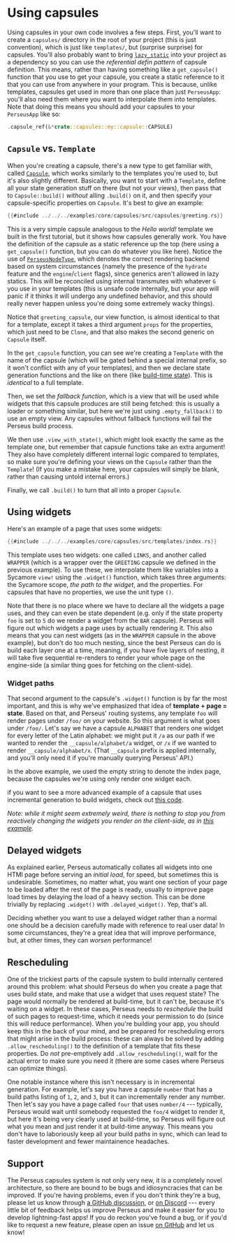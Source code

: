 # Using capsules

Using capsules in your own code involves a few steps. First, you'll want to create a `capsules/` directory in the root of your project (this is just convention), which is just like `templates/`, but (surprise surprise) for capsules. You'll also probably want to bring [`lazy_static`](https://docs.rs/lazy_static/latest/lazy_static) into your project as a dependency so you can use the *referential defin pattern* of capsule definition. This means, rather than having something like a `get_capsule()` function that you use to get your capsule, you create a static reference to it that you can use from anywhere in your program. This is because, unlike templates, capsules get used in more than one place than just `PerseusApp`: you'll also need them where you want to interpolate them into templates. Note that doing this means you should add your capsules to your `PerseusApp` like so:

```rust
.capsule_ref(&*crate::capsules::my::capsule::CAPSULE)
```

## `Capsule` vs. `Template`

When you're creating a capsule, there's a new type to get familiar with, called [`Capsule`](=prelude/struct.Capsule@perseus), which works similarly to the templates you're used to, but it's also slightly different. Basically, you want to start with a `Template`, define all your state generation stuff on there (but not your views), then pass that to `Capsule::build()` *without* alling `.build()` on it, and then specify your capsule-specific properties on `Capsule`. It's best to give an example:

```rust
{{#include ../../../examples/core/capsules/src/capsules/greeting.rs}}
```

This is a very simple capsule analogous to the *Hello world!* template we built in the first tutorial, but it shows how capsules generally work. You have the definition of the capsule as a static reference up the top (here using a `get_capsule()` function, but you can do whatever you like here). Notice the use of [`PerseusNodeType`](=prelude/type.PerseusNodeType@perseus), which denotes the correct rendering backend based on system circumstances (namely the presence of the `hydrate` feature and the `engine`/`client` flags), since generics aren't allowed in lazy statics. This will be reconciled using internal transmutes with whatever `G` you use in your templates (this is unsafe code internally, but your app will panic if it thinks it will undergo any undefined behavior, and this should really never happen unless you're doing some extremely wacky things).

Notice that `greeting_capsule`, our view function, is almost identical to that for a template, except it takes a third argument `props` for the properties, which just need to be `Clone`, and that also makes the second generic on `Capsule` itself.

In the `get_capsule` function, you can see we're creating a `Template` with the name of the capsule (which will be gated behind a special internal prefix, so it won't conflict with any of your templates), and then we declare state generation functions and the like on there (like [build-time state](:state/build)). This is *identical* to a full template.

Then, we set the *fallback function*, which is a view that will be used while widgets that this capsule produces are still being fetched: this is usually a loader or something similar, but here we're just using `.empty_fallback()` to use an empty view. Any capsules without fallback functions will fail the Perseus build process.

We then use `.view_with_state()`, which might look exactly the same as the template one, but remember that capsule functions take an extra argument! They also have completely different internal logic compared to templates, so make sure you're defining your views on the `Capsule` rather than the `Template`! (If you make a mistake here, your capsules will simply be blank, rather than causing untold internal errors.)

Finally, we call `.build()` to turn that all into a proper `Capsule`.

## Using widgets

Here's an example of a page that uses some widgets:

```rust
{{#include ../../../examples/core/capsules/src/templates/index.rs}}
```

This template uses two widgets: one called `LINKS`, and another called `WRAPPER` (which is a wrapper over the `GREETING` capsule we defined in the previous example). To use these, we interpolate them like variables into a Sycamore `view!` using the `.widget()` function, which takes three arguments: the Sycamore scope, *the path to the widget*, and the properties. For capsules that have no properties, we use the unit type `()`.

Note that there is no place where we have to declare all the widgets a page uses, and they can even be state dependent (e.g. only if the state property `foo` is set to `5` do we render a widget from the `BAR` capsule). Perseus will figure out which widgets a page uses by actually rendering it. This also means that you can nest widgets (as in the `WRAPPER` capsule in the above example), but don't do too much nesting, since the best Perseus can do is build each layer one at a time, meaning, if you have five layers of nesting, it will take five sequential re-renders to render your whole page on the engine-side (a similar thing goes for fetching on the client-side).

### Widget paths

That second argument to the capsule's `.widget()` function is by far the most important, and this is why we've emphasized that idea of **template + page = state**. Based on that, and Perseus' routing systems, any template `foo` will render pages under `/foo/` on your website. So this argument is what goes under `/foo/`. Let's say we have a capsule `ALPHABET` that renders one widget for every letter of the Latin alphabet: we might put it `/a` as our path if we wanted to render the `__capsule/alphabet/a` widget, or `/x` if we wanted to render `__capsule/alphabet/x`. (That `__capsule` prefix is applied internally, and you'll only need it if you're manually querying Perseus' API.)

In the above example, we used the empty string to denote the index page, because the capsules we're using only render one widget each.

if you want to see a more advanced example of a capsule that uses incremental generation to build widgets, check out [this code](https://github.com/framesurge/perseus/blob/main/examples/core/capsules/src/capsules/number.rs).

*Note: while it might seem extremely weird, there is nothing to stop you from reactively changing the widgets you render on the client-side, as in [this example](https://github.com/framesurge/perseus/blob/main/examples/core/capsules/src/templates/calc.rs).*

## Delayed widgets

As explained earlier, Perseus automatically collates all widgets into one HTMl page before serving an *initial load*, for speed, but sometimes this is undesirable. Sometimes, no matter what, you want one section of your page to be loaded after the rest of the page is ready, usually to improve page load times by delaying the load of a heavy section. This can be done trivially by replacing `.widget()` with `.delayed_widget()`. Yep, that's all.

Deciding whether you want to use a delayed widget rather than a normal one should be a decision carefully made with reference to real user data! In some circumstances, they're a great idea that will improve performance, but, at other times, they can *worsen* performance!

## Rescheduling

One of the trickiest parts of the capsule system to build internally centered around this problem: what should Perseus do when you create a page that uses build state, and make that use a widget that uses request state? The page would normally be rendered at build-time, but it can't be, because it's waiting on a widget. In these cases, Perseus needs to *reschedule* the build of such pages to request-time, which it needs your permission to do (since this will reduce performance). When you're building your app, you should keep this in the back of your mind, and be prepared for rescheduling errors that might arise in the build process: these can always be solved by adding `.allow_rescheduling()` to the definition of a template that fits these properties. Do *not* pre-emptively add `.allow_rescheduling()`, wait for the actual error to make sure you need it (there are some cases where Perseus can optimize things).

One notable instance where this isn't necessary is in incremental generation. For example, let's say you have a capsule `number` that has a build paths listing of `1`, `2`, and `3`, but it can incrementally render any number. Then let's say you have a page called `four` that uses `number/4` --- typically, Perseus would wait until somebody requested the `foo/4` widget to render it, but here it's being very clearly used at build-time, so Perseus will figure out what you mean and just render it at build-time anyway. This means you don't have to laboriously keep all your build paths in sync, which can lead to faster development and fewer maintainence headaches.

## Support

The Perseus capsules system is not only very new, it is a completely novel architecture, so there are bound to be bugs and idiosyncracies that can be improved. If you're having problems, even if you don't think they're a bug, please let us know through [a GitHub discussion](https://github.com/framesurge/perseus/discussions/new/choose), or [on Discord](https://discord.com/invite/GNqWYWNTdp) --- every little bit of feedback helps us improve Perseus and make it easier for you to develop lightning-fast apps! If you do reckon you've found a bug, or if you'd like to request a new feature, please open an issue [on GitHub](https://github.com/framesurge/perseus/issues/new/choose) and let us know!
